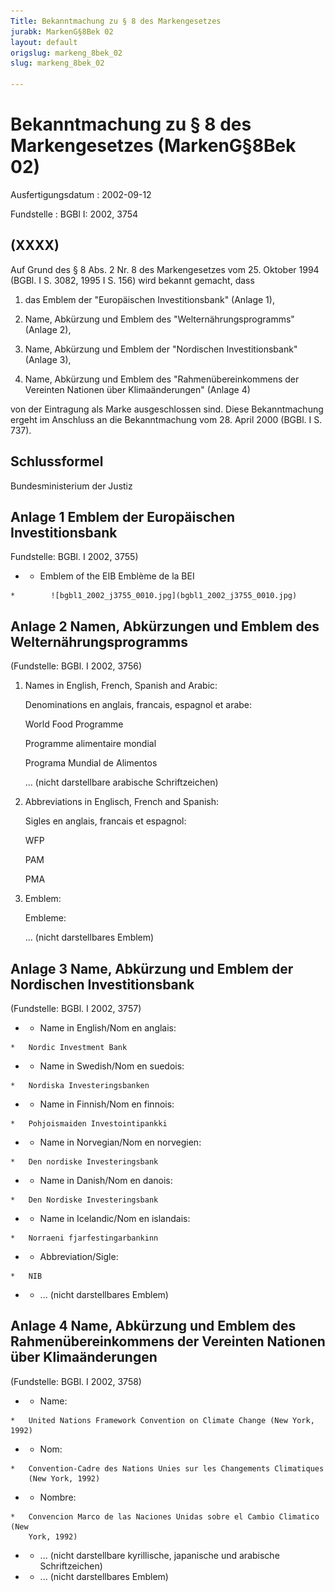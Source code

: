 ```yaml
---
Title: Bekanntmachung zu § 8 des Markengesetzes
jurabk: MarkenG§8Bek 02
layout: default
origslug: markeng_8bek_02
slug: markeng_8bek_02

---
```


# Bekanntmachung zu § 8 des Markengesetzes (MarkenG§8Bek 02)

Ausfertigungsdatum
:   2002-09-12

Fundstelle
:   BGBl I: 2002, 3754



## (XXXX)

Auf Grund des § 8 Abs. 2 Nr. 8 des Markengesetzes vom 25. Oktober 1994
(BGBl. I S. 3082, 1995 I S. 156) wird bekannt gemacht, dass

1.  das Emblem der "Europäischen Investitionsbank" (Anlage 1),


2.  Name, Abkürzung und Emblem des "Welternährungsprogramms" (Anlage 2),


3.  Name, Abkürzung und Emblem der "Nordischen Investitionsbank" (Anlage
    3),


4.  Name, Abkürzung und Emblem des "Rahmenübereinkommens der Vereinten
    Nationen über Klimaänderungen" (Anlage 4)



von der Eintragung als Marke ausgeschlossen sind.
Diese Bekanntmachung ergeht im Anschluss an die Bekanntmachung vom 28.
April 2000 (BGBl. I S. 737).


## Schlussformel

Bundesministerium der Justiz


## Anlage 1 Emblem der Europäischen Investitionsbank

Fundstelle: BGBl. I 2002, 3755)


*    *   Emblem of the EIB
        Emblème de la BEI

    *        ![bgbl1_2002_j3755_0010.jpg](bgbl1_2002_j3755_0010.jpg)



## Anlage 2 Namen, Abkürzungen und Emblem des Welternährungsprogramms

   (Fundstelle: BGBl. I 2002, 3756)


1.  Names in English, French, Spanish and Arabic:

    Denominations en anglais, francais, espagnol et arabe:

    World Food Programme

    Programme alimentaire mondial

    Programa Mundial de Alimentos

    ... (nicht darstellbare arabische Schriftzeichen)


2.  Abbreviations in Englisch, French and Spanish:

    Sigles en anglais,
    francais et espagnol:

    WFP

    PAM

    PMA


3.  Emblem:

    Embleme:

    ... (nicht darstellbares Emblem)





## Anlage 3 Name, Abkürzung und Emblem der Nordischen Investitionsbank

(Fundstelle: BGBl. I 2002, 3757)

*    *   Name in English/Nom en anglais:

    *   Nordic Investment Bank


*    *   Name in Swedish/Nom en suedois:

    *   Nordiska Investeringsbanken


*    *   Name in Finnish/Nom en finnois:

    *   Pohjoismaiden Investointipankki


*    *   Name in Norvegian/Nom en norvegien:

    *   Den nordiske Investeringsbank


*    *   Name in Danish/Nom en danois:

    *   Den Nordiske Investeringsbank


*    *   Name in Icelandic/Nom en islandais:

    *   Norraeni fjarfestingarbankinn


*    *   Abbreviation/Sigle:

    *   NIB


*    *   ... (nicht darstellbares Emblem)





## Anlage 4 Name, Abkürzung und Emblem des Rahmenübereinkommens der Vereinten Nationen über Klimaänderungen

(Fundstelle: BGBl. I 2002, 3758)

*    *   Name:

    *   United Nations Framework Convention on Climate Change (New York, 1992)


*    *   Nom:

    *   Convention-Cadre des Nations Unies sur les Changements Climatiques
        (New York, 1992)


*    *   Nombre:

    *   Convencion Marco de las Naciones Unidas sobre el Cambio Climatico (New
        York, 1992)


*    *   ... (nicht darstellbare kyrillische, japanische und arabische
        Schriftzeichen)


*    *   ... (nicht darstellbares Emblem)




